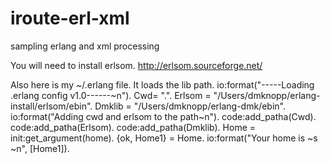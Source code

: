 iroute-erl-xml
==============

sampling erlang and xml processing

You will need to install erlsom. http://erlsom.sourceforge.net/


Also here is my ~/.erlang file.  It loads the lib path.
	io:format("-----Loading .erlang config v1.0------~n").
	Cwd= ".".
	Erlsom = "/Users/dmknopp/erlang-install/erlsom/ebin".
	Dmklib = "/Users/dmknopp/erlang-dmk/ebin".
	io:format("Adding cwd and erlsom to the path~n").
	code:add_patha(Cwd).
	code:add_patha(Erlsom).
	code:add_patha(Dmklib).
	Home = init:get_argument(home).
	{ok, Home1} = Home.
	io:format("Your home is ~s ~n", [Home1]).

